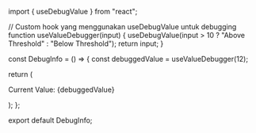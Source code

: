 import { useDebugValue } from "react";

// Custom hook yang menggunakan useDebugValue untuk debugging
function useValueDebugger(input) {
useDebugValue(input > 10 ? "Above Threshold" : "Below Threshold");
return input;
}

const DebugInfo = () => {
const debuggedValue = useValueDebugger(12);

return (
<div>
<p>Current Value: {debuggedValue}</p>
</div>
);
};

export default DebugInfo;
